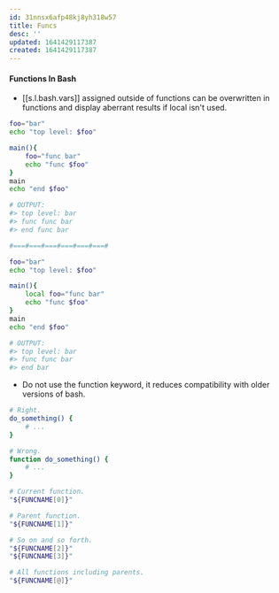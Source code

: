 ```yaml
---
id: 31nnsx6afp48kj8yh318w57
title: Funcs
desc: ''
updated: 1641429117387
created: 1641429117387
---
```



#### Functions In Bash

- [[s.l.bash.vars]] assigned outside of functions can be overwritten in functions and display aberrant results if local isn't used.

```bash
foo="bar"
echo "top level: $foo"

main(){
	foo="func bar"
	echo "func $foo"
}
main
echo "end $foo"

# OUTPUT:
#> top level: bar
#> func func bar
#> end func bar

#===#===#===#===#===#===#

foo="bar"
echo "top level: $foo"

main(){
	local foo="func bar"
	echo "func $foo"
}
main
echo "end $foo"

# OUTPUT:
#> top level: bar
#> func func bar
#> end bar
```

- Do not use the function keyword, it reduces compatibility with older versions of bash.

```bash
# Right.
do_something() {
	# ...
}

# Wrong.
function do_something() {
	# ...
}
```

```bash
# Current function.
"${FUNCNAME[0]}"

# Parent function.
"${FUNCNAME[1]}"

# So on and so forth.
"${FUNCNAME[2]}"
"${FUNCNAME[3]}"

# All functions including parents.
"${FUNCNAME[@]}"
```
